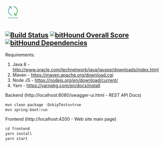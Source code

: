 # <img src="https://github.com/eakarpov/justrent/blob/master/src/logo/main-var-1.png" width="10%" height="10%" alt="" /> 
## [![Build Status](https://travis-ci.org/IIpocTo/reLease.svg?branch=master)](https://travis-ci.org/IIpocTo/reLease) [![bitHound Overall Score](https://www.bithound.io/github/IIpocTo/reLease/badges/score.svg)](https://www.bithound.io/github/IIpocTo/reLease) [![bitHound Dependencies](https://www.bithound.io/github/IIpocTo/reLease/badges/dependencies.svg)](https://www.bithound.io/github/IIpocTo/reLease/master/dependencies/npm)

Requirements:

1. Java 8 - http://www.oracle.com/technetwork/java/javase/downloads/index.html
2. Maven - https://maven.apache.org/download.cgi
3. Node JS - https://nodejs.org/en/download/current/
4. Yarn - https://yarnpkg.com/en/docs/install

Backend (http://localhost:8080/swagger-ui.html - REST API Docs)
```
mvn clean package -DskipTests=true
mvn spring-boot:run
```

Frontend (http://localhost:4200 - Web site main page)
```
cd frontend
yarn install
yarn start
```
